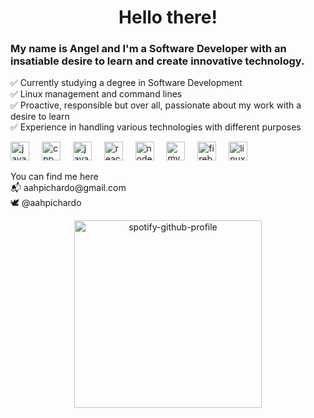 <h1 align="center">Hello there!</h1>



<h3 align="left">My name is Angel and I'm a Software Developer with an insatiable desire to learn and create innovative technology.</h3>



<p align="left">✅ Currently studying a degree in Software Development<br>✅ Linux management and command lines<br>✅ Proactive, responsible but over all, passionate about my work with a desire to learn<br>✅ Experience in handling various technologies with different purposes</p>



<div align="left">
  <img src="https://cdn.jsdelivr.net/gh/devicons/devicon/icons/java/java-original.svg" height="30" alt="java logo"  />
  <img width="12" />
  <img src="https://cdn.jsdelivr.net/gh/devicons/devicon/icons/cplusplus/cplusplus-original.svg" height="30" alt="cpp logo"  />
  <img width="12" />
  <img src="https://cdn.jsdelivr.net/gh/devicons/devicon/icons/javascript/javascript-original.svg" height="30" alt="javascript logo"  />
  <img width="12" />
  <img src="https://cdn.jsdelivr.net/gh/devicons/devicon/icons/react/react-original.svg" height="30" alt="react logo"  />
  <img width="12" />
  <img src="https://cdn.jsdelivr.net/gh/devicons/devicon/icons/nodejs/nodejs-original-wordmark.svg" height="30" alt="nodejs logo"  />
  <img width="12" />
  <img src="https://cdn.jsdelivr.net/gh/devicons/devicon/icons/mysql/mysql-original.svg" height="30" alt="mysql logo"  />
  <img width="12" />
  <img src="https://cdn.jsdelivr.net/gh/devicons/devicon/icons/firebase/firebase-plain.svg" height="30" alt="firebase logo"  />
  <img width="12" />
  <img src="https://cdn.jsdelivr.net/gh/devicons/devicon/icons/linux/linux-original.svg" height="30" alt="linux logo"  />
</div>



<p align="left">You can find me here<br>📬 aahpichardo@gmail.com<br>🕊 @aahpichardo</p>

<div align="center">
  <a href="https://spotify-github-profile.vercel.app/api/view?uid=12150659694&redirect=true">
    <img src="https://spotify-github-profile.vercel.app/api/view?uid=12150659694&cover_image=true&theme=novatorem&show_offline=true&background_color=121212&interchange=false&bar_color=53b14f&bar_color_cover=false" style="width: 300px;" alt="spotify-github-profile">
  </a>
</div>






